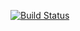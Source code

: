 [![Build Status](https://ci.ilio.top/api/badges/grsky360/ilio-tech/status.svg)](https://ci.ilio.tech/grsky360/ilio-tech)
